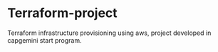 # Terraform-project
Terraform infrastructure provisioning using aws, project developed in capgemini start program. 
